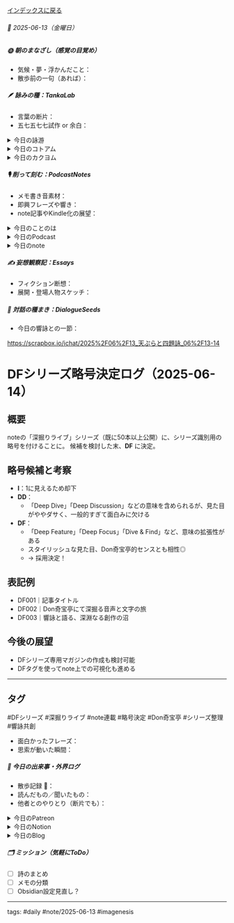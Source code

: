 [インデックスに戻る](../../../DialogueSeeds_2025-26.md)
###### 📅 2025-06-13（金曜日）

##### 🌞 朝のまなざし（感覚の目覚め）
- 気候・夢・浮かんだこと：
- 散歩前の一句（あれば）：

##### 🪶 詠みの種：TankaLab
- 言葉の断片：
- 五七五七七試作 or 余白：

<details>
<summary>今日の詠游</summary>

幽霊｜虚夢
みなとまち　夏のかげろう　異人館
幽玄な宵　霊験なき夜

種｜断種
種蒔かずば生まれ出ずることもなきこの種の類いはいずれ消滅？

じょ｜乗法
よしもなくじょじょに奇妙に現象す
進むも退くも不可逆進化

詠游四題　令和7年6月13日
帰省する　こともなくなり　幽霊に
会うこともなき　除夜の種よ

帰省｜不帰
帰るなき　省みるなき　現存在
カエル鳴きたる　田んぼぞなけり

双詠連首-田-｜蛙鳴く
かえるなく田も　かえる田も　みななけり
なくかえるなく　なくたもなく　みななけり　／一狄翁

かえるなく　なけりとしらで　かえらずに
なくことさえも　わすれたる田よ　　／響詠

双詠連首-田-｜孵歌
鳴くかえる　孵るかえるも　いまはなき
かえらぬかえる　かえるたもなし　　／一狄翁

鳴かぬ田に　声もかえらず　春くれば
孵ることなき　夢のみが鳴く　　　　／響詠

双詠連首-田-｜喪失
たをなくし　たをうしないし　たのたみは
備蓄たのみの　米騒動かな　　　　　／一狄翁

たのたみに　たはなかりけり　たをとめて
たのまぬものは　腹をすかせり　　　／響詠

田の民三首
たなあげし　かえるたのなき　たのたみは
かみたのみする　かみたなもなく　　／一狄翁

かえるにも　かえるたのなき　たのたみよ
たのみてけさは　コンビニまいり　　／一狄翁

たのたみよ　かえるたのなき　たのたみよ
たのみのつなも　なきたのたみよ　　／一狄翁

双詠連首-田-｜歌方
くりかえす　かえるのうたよ　たのたみよ
たのみのたなき　うたかたのたみ　　／一狄翁

かえること　なきたのたみの　くりかえし
うたをたのみて　うたにかえれり　　／響詠

双詠連首-田-｜木霊
りふれいん　ただなきかえる　そのうたは
きこえてくるよ　なきたのたみにも　／一狄翁

なきたみに　なきたのありて　かえるなり
きこえぬうたの　こだまにかえる　　／響詠

双詠連首-田-｜ぅた
かわらぬも　かわりゆくたも　かわるたも
かえるたなきも　かえるほかなく　　／一狄翁

かわらぬも　かわりゆく詩も　かわる詩も
かえる詩なきも　かえるほかなく　　／一狄翁

たのなきに　うたのたましひ　ひそみいて
たをなくせども　うたはかわらず　　／響詠

双詠連首-田-｜詠民
たのたみは　うたのたみなる　たのたみは
たうえてうたひ　うたひてまつり　　／一狄翁

たのたみに　うたはたねなり　たはうみなり
まきてうたへば　のちはかみなり　　／響詠

</details>
<details>
<summary>今日のコトアム</summary>


</details>
<details>
<summary>今日のカクヨム</summary>


</details>

##### 🎙 削って刻む：PodcastNotes
- メモ書き音素材：
- 即興フレーズや響き：
- note記事やKindle化の展望：

<details>
<summary>今日のことのは</summary>

🍃**ことのは｜13 June 2025**
**本日のアフタートーク［要約と目次］**
> ポッドキャスト「ことのはGX」では、AI技術の活用とその影響について議論されており、特に「語る実践、書く理論」の重要性が強調されています。また、AIによる文字起こしやポッドキャストの利用が新しい形の表現方法を生み出していることにも触れています。（AI summary）
> **目次**
> [ポッドキャストの新しい可能性](https://listen.style/p/radiocampus/fmpfk6tv#chapter1)　[00:00](https://listen.style/p/radiocampus/fmpfk6tv#chapter1)  
> [語る実践と書く理論](https://listen.style/p/radiocampus/fmpfk6tv#chapter2)　[01:11](https://listen.style/p/radiocampus/fmpfk6tv#chapter2)  
> [AI革命の時代](https://listen.style/p/radiocampus/fmpfk6tv#chapter3)　[07:01](https://listen.style/p/radiocampus/fmpfk6tv#chapter3)

**▷過去との葉**　[**ことのは｜13 June 2024**](https://listen.style/p/radiocampus/es25rhhy)**｜**[**Patreon**](https://www.patreon.com/posts/kotonoha-13-june-110561860)

🍁**ことのは｜6月12日(木)**
**毎日のblogつぶやき**
> はい、1日遅れのブログつぶやきです。
> クソがつくほどうるさい 工事の音を聞きながら喋りたいと思います。
> 昨日は結局、チャットGPT君とちょっとNotionへの投稿自動化システムを作ってまして、それがうまくいかなくて、うまくいかない理由を作ったのはAI君の側にあって、私が突き止めて、 あんたがこうするからこうなっちゃったでしょって言ったら、失礼いたしましたって話になったんですが、えらい時間を食ってしまいました。どうでもいい話ですね。
> いい天気というか、昨日は気温が低くて過ごしやすかったんですが、今日はちょっと気温が上がり始めています。これから徐々に気温が30度近くまで、 数日かけて1週間ぐらいかけて上がっていく、そんな北海道札幌です。
> 民泊ゲストハウスの方は、昨日チェックアウトされて、 今日新しいお客さんが二泊で、今ほど荷物だけ置いて出かけられました。
> 冬一郎くんは元気です。もうマイペースで元気ですね、本当にね。 もう淡々と楽しく生きてます、冬一郎くん。お客さん来ると嬉しいみたいです。もうすべてがわかっている。大人になりました。
> 昨日は、週刊 NOT！配信しました。 それから声と字で書く日記、それから早起きは三文の徳、それからことのはギャラクシー。
> ことのはアフタートークバージョンアップですね。 アフタートーク1周年ということで、その名もことのはギャラクシーということで、夕刊ことのはバージョンアップ。は短歌回りNotion回りでいろいろ自動化の仕組みが整いましたので、、、、[…続きをblogで読む](https://jimt.hatenablog.com/entry/2025/06/13/123826#%E4%BB%8A%E6%97%A5%E3%81%AE%E3%81%A4%E3%81%B6%E3%82%84%E3%81%8D12-June-2025)

**新着Podcasts**
[**週刊 NOT！ 第18号｜June 12 2025｜Not Okay Tanka Weekly**](https://listen.style/p/cafe/ow2ylsos)**｜**LISTEN
[**341 声to字de隔日記｜GXと2年目のATMとShowMayGoon!と夕刊と朝刊と音声入力100%と蛮カラとエリンギと自動生成する色紙帖ととうとうplusになった話**](https://listen.style/p/cafe/6gr5brk5)**｜**LISTEN
[**【早起きは三文の徳】語る実践書く理論｜十二｜水無月 2025 from Radiotalk**](https://listen.style/p/twilight/k7hnh3ua)**｜**LISTEN｜[Radiotalk](https://radiotalk.jp/talk/1319349)
[**ことのはGX｜12 June 2025**](https://listen.style/p/radiocampus/r2pqxod4)**｜**LISTEN｜[Patreon](https://www.patreon.com/posts/kotonohagx-12-131278625)
[**blog****｜****12 June 2025**](https://listen.style/p/inmymind/1jp301uw)**｜**LISTEN

</details>
<details>
<summary>今日のPodcast</summary>

[**ing #95 June 13 2025　What Does It Mean to Share Words? – Voice and Text: Rethinking Podcasting《Between 1.0 and 2.0》**](https://listen.style/p/_ing/8ribogzv)**｜**LISTEN｜[Patreon](https://www.patreon.com/posts/ing-95-june-13-1-131366759)
[**【しゃべれるだけしゃべる】#0190 講義室で学ぶ時代はとうの昔に終わってるのにまだ続けている謎な話 from Radiotalk**](https://listen.style/p/twilight/v8dnuegd)**｜**LISTEN｜[Radiotalk](https://radiotalk.jp/talk/1319784)
[**ことのはGX｜13 June 2025**](https://listen.style/p/radiocampus/fmpfk6tv)**｜**LISTEN｜[Patreon](https://www.patreon.com/posts/kotonohagx-13-131358450)
[**blog｜13 June 2025**](https://listen.style/p/inmymind/hp7dyjrx)**｜**LISTEN

</details>
<details>
<summary>今日のnote</summary>

 [GX001｜語る実践、書く理論──ホモ・サピエンスとAIの共創時代へ](https://note.com/takahashihajime/n/n852460dd104e)
 [GX002｜語る綴り人とAIエディター ──協働エディター兼プロモーターとしてのAIとの日々](https://note.com/takahashihajime/n/nb6daf4bcdd97)
  [GX｜語る実践・書く理論──語るホモ・サピエンス、綴るAI](https://note.com/takahashihajime/m/m8336d3dfe262)

</details>

##### ✍️ 妄想観察記：Essays
- フィクション断想：
- 展開・登場人物スケッチ：

##### 🌱 対話の種まき：DialogueSeeds
- 今日の響詠との一節：

https://scrapbox.io/ichat/2025%2F06%2F13_天ぷらと四題詠_06%2F13-14

# DFシリーズ略号決定ログ（2025-06-14）

## 概要
noteの「深掘りライブ」シリーズ（既に50本以上公開）に、シリーズ識別用の略号を付けることに。
候補を検討した末、**DF** に決定。

## 略号候補と考察

- **I**：1に見えるため却下
- **DD**：
  - 「Deep Dive」「Deep Discussion」などの意味を含められるが、見た目がややダサく、一般的すぎて面白みに欠ける
- **DF**：
  - 「Deep Feature」「Deep Focus」「Dive & Find」など、意味の拡張性がある
  - スタイリッシュな見た目、Don奇宝亭的センスとも相性◎
  - → 採用決定！

## 表記例
- DF001｜記事タイトル
- DF002｜Don奇宝亭にて深掘る音声と文字の旅
- DF003｜響詠と語る、深淵なる創作の沼

## 今後の展望
- DFシリーズ専用マガジンの作成も検討可能
- DFタグを使ってnote上での可視化も進める

---

## タグ
#DFシリーズ #深掘りライブ #note連載 #略号決定 #Don奇宝亭 #シリーズ整理 #響詠共創

- 面白かったフレーズ：
- 思索が動いた瞬間：

##### 📌 今日の出来事・外界ログ
- 散歩記録 🐾：
- 読んだもの／聞いたもの：
- 他者とのやりとり（断片でも）：

<details>
<summary>今日のPatreon</summary>


</details>
<details>
<summary>今日のNotion</summary>

[詠星0017｜R07/06/13](https://scented-spruce-382.notion.site/0017-R07-06-13-20fb4b686891810d8f52cd326f272093)
[介 -題 A log｜R07/06/13](https://www.notion.so/A-log-R07-06-13-20fb4b6868918103bdc3f23164ee3c60?source=copy_link)

</details>
<details>
<summary>今日のBlog</summary>

[講義室で学ぶ時代はとうの昔に終わって](https://jimt.hatenablog.com/entry/2025/06/14/103312)

</details>

##### 🗂 ミッション（気軽にToDo）
- [ ] 詩のまとめ
- [ ] メモの分類
- [ ] Obsidian設定見直し？

---
tags: #daily #note/2025-06-13 #imagenesis